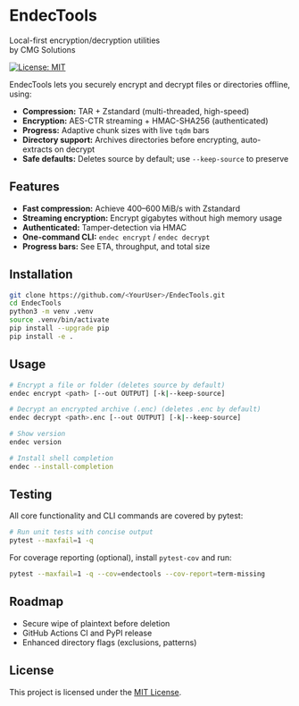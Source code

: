# EndecTools

Local-first encryption/decryption utilities<br/>
by CMG Solutions

<!-- [![PyPI Version](https://img.shields.io/pypi/v/endectools)](https://pypi.org/project/endectools/) -->
[![License: MIT](https://img.shields.io/badge/license-MIT-blue)](LICENSE)

EndecTools lets you securely encrypt and decrypt files or directories offline, using:

* **Compression:** TAR + Zstandard (multi-threaded, high-speed)
* **Encryption:** AES-CTR streaming + HMAC-SHA256 (authenticated)
* **Progress:** Adaptive chunk sizes with live `tqdm` bars
* **Directory support:** Archives directories before encrypting, auto-extracts on decrypt
* **Safe defaults:** Deletes source by default; use `--keep-source` to preserve

## Features

* **Fast compression:** Achieve 400–600 MiB/s with Zstandard
* **Streaming encryption:** Encrypt gigabytes without high memory usage
* **Authenticated:** Tamper-detection via HMAC
* **One-command CLI:** `endec encrypt` / `endec decrypt`
* **Progress bars:** See ETA, throughput, and total size

## Installation

```bash
git clone https://github.com/<YourUser>/EndecTools.git
cd EndecTools
python3 -m venv .venv
source .venv/bin/activate
pip install --upgrade pip
pip install -e .
```

## Usage

```bash
# Encrypt a file or folder (deletes source by default)
endec encrypt <path> [--out OUTPUT] [-k|--keep-source]

# Decrypt an encrypted archive (.enc) (deletes .enc by default)
endec decrypt <path>.enc [--out OUTPUT] [-k|--keep-source]

# Show version
endec version

# Install shell completion
endec --install-completion
```

## Testing

All core functionality and CLI commands are covered by pytest:

```bash
# Run unit tests with concise output
pytest --maxfail=1 -q
```

For coverage reporting (optional), install `pytest-cov` and run:

```bash
pytest --maxfail=1 -q --cov=endectools --cov-report=term-missing
```

## Roadmap

* Secure wipe of plaintext before deletion
* GitHub Actions CI and PyPI release
* Enhanced directory flags (exclusions, patterns)

## License

This project is licensed under the [MIT License](LICENSE).
